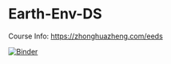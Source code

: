 # Earth-Env-DS

Course Info: https://zhonghuazheng.com/eeds

[![Binder](https://mybinder.org/badge_logo.svg)](https://mybinder.org/v2/gh/m-edal/Earth-Env-DS-MSc-Course/HEAD)
